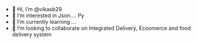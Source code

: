- 👋 Hi, I’m @vikasb29
- 👀 I’m interested in Json.... Py
- 🌱 I’m currently learning ...
- 💞️ I’m looking to collaborate on Integrated Delivery, Ecoomerce and food delivery system 

